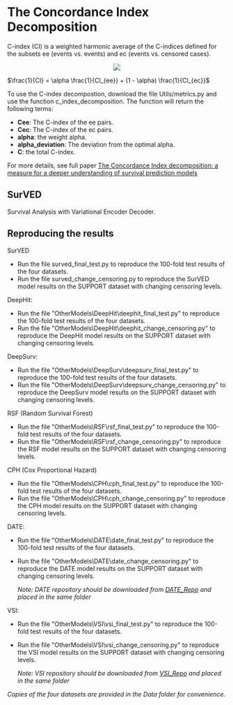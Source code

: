 # The Concordance Index Decomposition
C-index (CI) is a weighted harmonic average of the C-indices defined for the subsets ee (events vs. events) and ec (events vs. censored cases).

<center><img src="https://render.githubusercontent.com/render/math?math=\Huge \frac{1}{CI} = \alpha \frac{1}{CI_{ee}} \!%2B (1 - \alpha) \frac{1}{CI_{ec}}" /></center>

$\frac{1}{CI} = \alpha \frac{1}{CI_{ee}} + (1 - \alpha) \frac{1}{CI_{ec}}$

To use the C-index decompostion, download the file Utils/metrics.py and use the function c_index_decomposition. The function will return the following terms:
 * <b>Cee</b>: The C-index of the ee pairs.
 * <b>Cec</b>: The C-index of the ec pairs.
 * <b>alpha</b>: the weight alpha.
 * <b>alpha_deviation</b>: The deviation from the optimal alpha.
 * <b>C</b>: the total C-index.

For more details, see full paper [The Concordance Index decomposition: a measure for a deeper understanding of survival prediction models](https://arxiv.org/abs/2203.00144)

## SurVED
Survival Analysis with Variational Encoder Decoder.

## Reproducing the results
SurVED 
* Run the file surved_final_test.py to reproduce the 100-fold test results of the four datasets.
* Run the file surved_change_censoring.py to reproduce the SurVED model results on the SUPPORT dataset with changing censoring levels.

DeepHit:
* Run the file "OtherModels\DeepHit\deephit_final_test.py" to reproduce the 100-fold test results of the four datasets.
* Run the file "OtherModels\DeepHit\deephit_change_censoring.py" to reproduce the DeepHit model results on the SUPPORT dataset with changing censoring levels.

DeepSurv:
* Run the file "OtherModels\DeepSurv\deepsurv_final_test.py" to reproduce the 100-fold test results of the four datasets.
* Run the file "OtherModels\DeepSurv\deepsurv_change_censoring.py" to reproduce the DeepSurv model results on the SUPPORT dataset with changing censoring levels.

RSF (Random Survival Forest)
* Run the file "OtherModels\RSF\rsf_final_test.py" to reproduce the 100-fold test results of the four datasets.
* Run the file "OtherModels\RSF\rsf_change_censoring.py" to reproduce the RSF model results on the SUPPORT dataset with changing censoring levels.

CPH (Cox Proportional Hazard)
* Run the file "OtherModels\CPH\cph_final_test.py" to reproduce the 100-fold test results of the four datasets.
* Run the file "OtherModels\CPH\cph_change_censoring.py" to reproduce the CPH model results on the SUPPORT dataset with changing censoring levels.

DATE:
* Run the file "OtherModels\DATE\date_final_test.py" to reproduce the 100-fold test results of the four datasets.
* Run the file "OtherModels\DATE\date_change_censoring.py" to reproduce the DATE model results on the SUPPORT dataset with changing censoring levels.

   _Note: DATE repository should be downloaded from [DATE_Repo](https://github.com/paidamoyo/adversarial_time_to_event) and placed in the same folder_

VSI:
* Run the file "OtherModels\VSI\vsi_final_test.py" to reproduce the 100-fold test results of the four datasets.
* Run the file "OtherModels\VSI\vsi_change_censoring.py" to reproduce the VSI model results on the SUPPORT dataset with changing censoring levels.

   _Note: VSI repository should be downloaded from [VSI_Repo](https://github.com/ZidiXiu/VSI) and placed in the same folder_


_Copies of the four datasets are provided in the Data folder for convenience._
